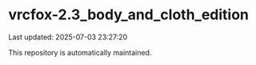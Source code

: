 # vrcfox-2.3_body_and_cloth_edition

Last updated: 2025-07-03 23:27:20

This repository is automatically maintained.
